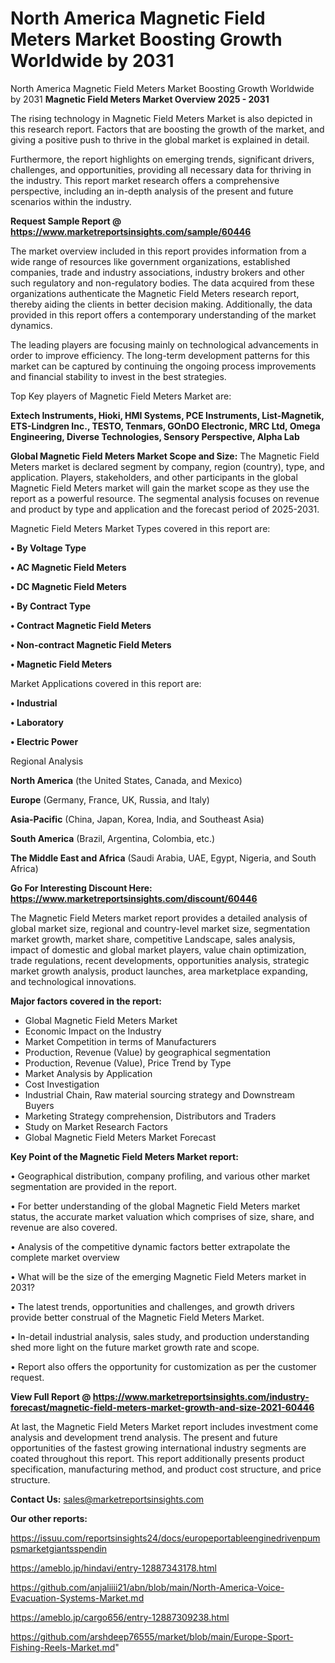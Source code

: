# North America Magnetic Field Meters Market Boosting Growth Worldwide by 2031
 North America Magnetic Field Meters Market Boosting Growth Worldwide by 2031
<Strong> Magnetic Field Meters Market Overview 2025 - 2031</strong>

The rising technology in Magnetic Field Meters Market is also depicted in this research report. Factors that are boosting the growth of the market, and giving a positive push to thrive in the global market is explained in detail.

Furthermore, the report highlights on emerging trends, significant drivers, challenges, and opportunities, providing all necessary data for thriving in the industry. This report market research offers a comprehensive perspective, including an in-depth analysis of the present and future scenarios within the industry.

<strong>Request Sample Report @ <a href=https://www.marketreportsinsights.com/sample/60446>https://www.marketreportsinsights.com/sample/60446</a></strong>

The market overview included in this report provides information from a wide range of resources like government organizations, established companies, trade and industry associations, industry brokers and other such regulatory and non-regulatory bodies. The data acquired from these organizations authenticate the Magnetic Field Meters research report, thereby aiding the clients in better decision making. Additionally, the data provided in this report offers a contemporary understanding of the market dynamics.

The leading players are focusing mainly on technological advancements in order to improve efficiency. The long-term development patterns for this market can be captured by continuing the ongoing process improvements and financial stability to invest in the best strategies.

Top Key players of Magnetic Field Meters Market are:

<strong>Extech Instruments, Hioki, HMI Systems, PCE Instruments, List-Magnetik, ETS-Lindgren Inc., TESTO, Tenmars, GOnDO Electronic, MRC Ltd, Omega Engineering, Diverse Technologies, Sensory Perspective, Alpha Lab</strong>

<strong><b>Global Magnetic Field Meters Market Scope and Size:</b></strong>
The Magnetic Field Meters market is declared segment by company, region (country), type, and application. Players, stakeholders, and other participants in the global Magnetic Field Meters market will gain the market scope as they use the report as a powerful resource. The segmental analysis focuses on revenue and product by type and application and the forecast period of 2025-2031.

Magnetic Field Meters Market Types covered in this report are:

<strong>• By Voltage Type

• AC Magnetic Field Meters

• DC Magnetic Field Meters

• By Contract Type

• Contract Magnetic Field Meters

• Non-contract Magnetic Field Meters

• Magnetic Field Meters</strong>

Market Applications covered in this report are:

<strong>• Industrial

• Laboratory

• Electric Power</strong> 

Regional Analysis

<strong>North America</strong> (the United States, Canada, and Mexico)

<strong>Europe</strong> (Germany, France, UK, Russia, and Italy)

<strong>Asia-Pacific</strong> (China, Japan, Korea, India, and Southeast Asia)

<strong>South America</strong> (Brazil, Argentina, Colombia, etc.)

<strong>The Middle East and Africa</strong> (Saudi Arabia, UAE, Egypt, Nigeria, and South Africa)

<strong>Go For Interesting Discount Here: <a href=https://www.marketreportsinsights.com/discount/60446>https://www.marketreportsinsights.com/discount/60446</a></strong>

The Magnetic Field Meters market report provides a detailed analysis of global market size, regional and country-level market size, segmentation market growth, market share, competitive Landscape, sales analysis, impact of domestic and global market players, value chain optimization, trade regulations, recent developments, opportunities analysis, strategic market growth analysis, product launches, area marketplace expanding, and technological innovations.

<strong><b>Major factors covered in the report:</b></strong>
<ul>
  <li>Global Magnetic Field Meters Market </li>
  <li>Economic Impact on the Industry</li>
  <li>Market Competition in terms of Manufacturers</li>
  <li>Production, Revenue (Value) by geographical segmentation</li>
  <li>Production, Revenue (Value), Price Trend by Type</li>
  <li>Market Analysis by Application</li>
  <li>Cost Investigation</li>
  <li>Industrial Chain, Raw material sourcing strategy and Downstream Buyers</li>
  <li>Marketing Strategy comprehension, Distributors and Traders</li>
  <li>Study on Market Research Factors</li>
  <li>Global Magnetic Field Meters Market Forecast</li>
</ul>

<strong><b>Key Point of the Magnetic Field Meters Market report:</b></strong>

• Geographical distribution, company profiling, and various other market segmentation are provided in the report.

• For better understanding of the global Magnetic Field Meters market status, the accurate market valuation which comprises of size, share, and revenue are also covered.

• Analysis of the competitive dynamic factors better extrapolate the complete market overview

• What will be the size of the emerging Magnetic Field Meters market in 2031?

• The latest trends, opportunities and challenges, and growth drivers provide better construal of the Magnetic Field Meters Market.

• In-detail industrial analysis, sales study, and production understanding shed more light on the future market growth rate and scope.

• Report also offers the opportunity for customization as per the customer request.

<strong><b>View Full Report @ <a href=https://www.marketreportsinsights.com/industry-forecast/magnetic-field-meters-market-growth-and-size-2021-60446>https://www.marketreportsinsights.com/industry-forecast/magnetic-field-meters-market-growth-and-size-2021-60446</a></b></strong>


At last, the Magnetic Field Meters Market report includes investment come analysis and development trend analysis. The present and future opportunities of the fastest growing international industry segments are coated throughout this report. This report additionally presents product specification, manufacturing method, and product cost structure, and price structure.

<strong>Contact Us:</strong>
sales@marketreportsinsights.com

<strong>Our other reports:</strong>

<a href=https://issuu.com/reportsinsights24/docs/europeportableenginedrivenpumpsmarketgiantsspendin>https://issuu.com/reportsinsights24/docs/europeportableenginedrivenpumpsmarketgiantsspendin</a>

<a href=https://ameblo.jp/hindavi/entry-12887343178.html>https://ameblo.jp/hindavi/entry-12887343178.html</a>

<a href=https://github.com/anjaliiii21/abn/blob/main/North-America-Voice-Evacuation-Systems-Market.md>https://github.com/anjaliiii21/abn/blob/main/North-America-Voice-Evacuation-Systems-Market.md</a>

<a href=https://ameblo.jp/cargo656/entry-12887309238.html>https://ameblo.jp/cargo656/entry-12887309238.html</a>

<a href=https://github.com/arshdeep76555/market/blob/main/Europe-Sport-Fishing-Reels-Market.md>https://github.com/arshdeep76555/market/blob/main/Europe-Sport-Fishing-Reels-Market.md</a>"
